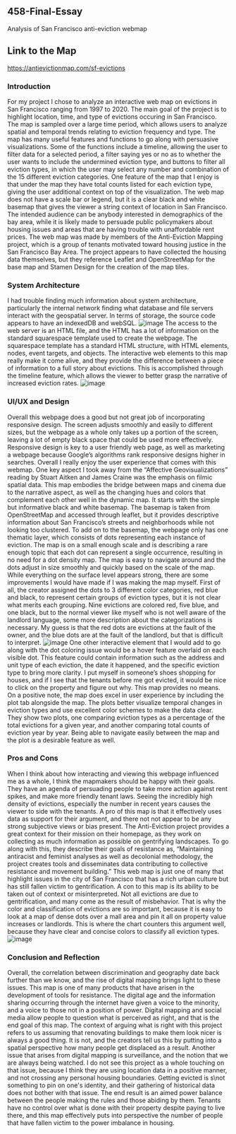 ## 458-Final-Essay
Analysis of San Francisco anti-eviction webmap

## Link to the Map
https://antievictionmap.com/sf-evictions

### Introduction
For my project I chose to analyze an interactive web map on evictions in San Francisco ranging from 1997 to 2020. The main goal of the project is to highlight location, time, and type of evictions occuring in San Francisco. The map is sampled over a large time period, which allows users to analyze spatial and temporal trends relating to eviction frequency and type. The map has many useful features and functions to go along with persuasive visualizations. Some of the functions include a timeline, allowing the user to filter data for a selected period, a filter saying yes or no as to whether the user wants to include the undermined eviction type, and buttons to filter all eviction types, in which the user may select any number and combination of the 15 different eviction categories. One feature of the map that I enjoy is that under the map they have total counts listed for each eviction type, giving the user additional context on top of the visualization. The web map does not have a scale bar or legend, but it is a clear black and white basemap that gives the viewer a string context of location in San Francisco. The intended audience can be anybody interested in demographics of the bay area, while it is likely made to persuade public policymakers about housing issues and areas that are having trouble with unaffordable rent prices. The web map was made by members of the Anti-Eviction Mapping project, which is a group of tenants motivated toward housing justice in the San Francisco Bay Area. The project appears to have collected the housing data themselves, but they reference Leaflet and OpenStreetMap for the base map and Stamen Design for the creation of the map tiles. 

### System Architecture
I had trouble finding much information about system architecture, particularly the internal network finding what database and file servers interact with the geospatial server. In terms of storage, the source code appears to have an indexedDB and webSQL. 
![image](/Users/markmcduffie/Desktop/458database.png)
The access to the web server is an HTML file, and the HTML has a lot of information on the standard squarespace template used to create the webpage. The squarespace template has a standard HTML structure, with HTML elements, nodes, event targets, and objects. The interactive web elements to this map really make it come alive, and they provide the difference between a piece of information to a full story about evictions. This is accomplished  through the timeline feature, which allows the viewer to better grasp the narrative of increased eviction rates.
![image](/Users/markmcduffie/Desktop/458time.png)

### UI/UX and Design
Overall this webpage does a good but not great job of incorporating responsive design. The screen adjusts smoothly and easily to different sizes, but the webpage as a whole only takes up a portion of the screen, leaving a lot of empty black space that could be used more effectively. Responsive design is key to a user friendly web page, as well as marketing a webpage because Google’s algorithms rank responsive designs higher in searches. Overall I really enjoy the user experience that comes with this webmap. One key aspect I took away from the “Affective Geovisualizations” reading by Stuart Aitken and James Craine was the emphasis on filmic spatial data. This map embodies the bridge between maps and cinema due to the narrative aspect, as well as the changing hues and colors that complement each other well in the dynamic map. It starts with the simple but informative black and white basemap. The basemap is taken from OpenStreetMap and accessed through leaflet, but it provides descriptive information about San Francisco’s streets and neighborhoods while not looking too clustered. To add on to the basemap, the webpage only has one thematic layer, which consists of dots representing each instance of eviction. The map is on a small enough scale and is describing a rare enough topic that each dot can represent a single occurrence, resulting in no need for a dot density map. The map is easy to navigate around and the dots adjust in size smoothly and quickly based on the scale of the map. 
While everything on the surface level appears strong, there are some improvements I would have made if I was making the map myself. First of all, the creator assigned the dots to 3 different color categories, red blue and black, to represent certain groups of eviction types, but it is not clear what merits each grouping. Nine evictions are colored red, five blue, and one black, but to the normal viewer like myself who is not well aware of the landlord language, some more description about the categorizations is necessary. My guess is that the red dots are evictions at the fault of the owner, and the blue dots are at the fault of the landlord, but that is difficult to interpret.
![image](/Users/markmcduffie/Desktop/458legend.png)
One other interactive element that I would add to go along with the dot coloring issue would be a hover feature overlaid on each visible dot. This feature could contain information such as the address and unit type of each eviction, the date it happened, and the specific eviction type to bring more clarity. I put myself in someone’s shoes shopping for houses, and if I see that the tenants before me got evicted, it would be nice to click on the property and figure out why. This map provides no means. 
On a positive note, the map does excel in user experience by including the plot tab alongside the map. The plots better visualize temporal changes in eviction types and use excellent color schemes to make the data clear. They show two plots, one comparing eviction types as a percentage of the total evictions for a given year, and another comparing total counts of eviction year by year. Being able to navigate easily between the map and the plot is a desirable feature as well.

### Pros and Cons
When I think about how interacting and viewing this webpage influenced me as a whole, I think the mapmakers should be happy with their goals. They have an agenda of persuading people to take more action against rent spikes, and make more friendly tenant laws. Seeing the incredibly high density of evictions, especially the number in recent years causes the viewer to side with the tenants. A pro of this map is that it effectively uses data as support for their argument, and there not not appear to be any strong subjective views or bias present. The Anti-Eviction project provides a great context for their mission on their homepage, as they work on collecting as much information as possible on gentrifying landscapes. To go along with this, they describe their goals of resistance as, “Maintaining antiracist and feminist analyses as well as decolonial methodology, the project creates tools and disseminates data contributing to collective resistance and movement building.” This web map is just one of many that highlight issues in the city of San Francisco that has a rich urban culture but has still fallen victim to gentrification. A con to this map is its ability to be taken out of context or misinterpreted. Not all evictions are due to gentrification, and many come as the result of misbehavior. That is why the color and classification of evictions are so important, because it is easy to look at a map of dense dots over a mall area and pin it all on property value increases or landlords. This is where the chart counters this argument well, because they have clear and concise colors to classify all eviction types.
![image](/Users/markmcduffie/Desktop/458plot.png)

### Conclusion and Reflection
Overall, the correlation between discrimination and geography date back further than we know, and the rise of digital mapping brings light to these issues. This map is one of many products that have arisen in the development of tools for resistance. The digital age and the information sharing occurring through the internet have given a voice to the minority, and a voice to those not in a position of power. Digital mapping and social media allow people to question what is perceived as right, and that is the end goal of this map. The context of arguing what is right with this project refers to us assuming that renovating buildings to make them look nicer is always a good thing. It is not, and the creators tell us this by putting into a spatial perspective how many people get displaced as a result. 
Another issue that arises from digital mapping is surveillance, and the notion that we are always being watched. I do not see this project as a whole touching on that issue, because I think they are using location data in a positive manner, and not crossing any personal housing boundaries. Getting evicted is s\not something to pin on one's identity, and their gathering of historical data does not bother with that issue. The end result is an aimed power balance between the people making the rules and those abiding by them. Tenants have no control over what is done with their property despite paying to live there, and this map effectively puts into perspective the number of people that have fallen victim to the power imbalance in housing.
